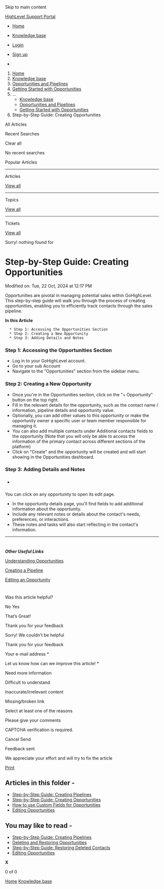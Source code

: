 Skip to main content

[ HighLevel Support Portal ](https://help.gohighlevel.com)

  * [ Home ](/support/home)
  * [ Knowledge base ](/support/solutions)

  * [Login](/support/login)
  * [Sign up](/support/signup)
  * 

  1. [Home](/support/home)
  2. [Knowledge base](/support/solutions)
  3. [Opportunities and Pipelines](/support/solutions/48000449589)
  4. [Getting Started with Opportunities](/support/solutions/folders/155000000510)
  5. ... 
     * [Knowledge base](/support/solutions)
     * [Opportunities and Pipelines](/support/solutions/48000449589)
     * [Getting Started with Opportunities](/support/solutions/folders/155000000510)
  6. Step-by-Step Guide: Creating Opportunities

All  Articles 

Recent Searches

Clear all

No recent searches

Popular Articles

* * *

Articles

[View all](/support/search/solutions)

* * *

Topics

[View all](/support/search/topics)

* * *

Tickets

[View all](/support/search/tickets)

Sorry! nothing found for   

# Step-by-Step Guide: Creating Opportunities

Modified on: Tue, 22 Oct, 2024 at 12:17 PM

Opportunities are pivotal in managing potential sales within GoHighLevel. This step-by-step guide will walk you through the process of creating opportunities, enabling you to efficiently track contacts through the sales pipeline.

**In this Article**

      * Step 1: Accessing the Opportunities Section
      * Step 2: Creating a New Opportunity
      * Step 3: Adding Details and Notes

### **Step 1: Accessing the Opportunities Section**

  * Log in to your GoHighLevel account.
  * Go to your sub Account
  * Navigate to the "Opportunities" section from the sidebar menu.  

### **Step 2: Creating a New Opportunity**

  * Once you're in the Opportunities section, click on the "+ Opportunity" button on the top right.
  * Fill in the relevant details for the opportunity, such as the contact name / information, pipeline details and opportunity value.
  * Optionally, you can add other values to this opportunity or make the opportunity owner a specific user or team member responsible for managing it.
  * You can also add multiple contacts under Additional contacts fields to the opportunity (Note that you will only be able to access the information of the primary contact across different sections of the platform)
  * Click on "Create" and the opportunity will be created and will start showing in the Opportunities dashboard.  

### **Step 3: Adding Details and Notes**

  * ### 

You can click on any opportunity to open its edit page.

  * In the opportunity details page, you'll find fields to add additional information about the opportunity.
  * Include any relevant notes or details about the contact's needs, preferences, or interactions.
  * These notes and tasks will also start reflecting in the contact's information.  

****

#   

**_Other Useful Links_**

[Understanding Opportunities](https://help.gohighlevel.com/a/solutions/articles/155000001983?portalId=48000045315)

[Creating a Pipeline](https://help.gohighlevel.com/a/solutions/articles/155000001985?portalId=48000045315)

[Editing an Opportunity](https://help.gohighlevel.com/a/solutions/articles/155000002001?portalId=48000045315)

#   

###   

Was this article helpful?

No  Yes 

That’s Great!

Thank you for your feedback

Sorry! We couldn't be helpful

Thank you for your feedback

Your e-mail address *

Let us know how can we improve this article! *

Need more information 

Difficult to understand 

Inaccurate/irrelevant content 

Missing/broken link 

Select at least one of the reasons 

Please give your comments 

CAPTCHA verification is required. 

Cancel  Send 

Feedback sent

We appreciate your effort and will try to fix the article

[Print](javascript:print\(\))

## Articles in this folder -

  * [Step-by-Step Guide: Creating Pipelines](/support/solutions/articles/155000001985-step-by-step-guide-creating-pipelines)
  * [Step-by-Step Guide: Creating Opportunities](/support/solutions/articles/155000001999-step-by-step-guide-creating-opportunities)
  * [How to use Custom Fields for Opportunities](/support/solutions/articles/155000000521-how-to-use-custom-fields-for-opportunities)
  * [Editing Opportunities](/support/solutions/articles/155000002001-editing-opportunities)

## You may like to read -

  * [Step-by-Step Guide: Creating Pipelines](/support/solutions/articles/155000001985-step-by-step-guide-creating-pipelines)
  * [Deleting and Restoring Opportunities](/support/solutions/articles/155000002041-deleting-and-restoring-opportunities)
  * [Step-by-Step Guide: Restoring Deleted Contacts](/support/solutions/articles/48001211386-step-by-step-guide-restoring-deleted-contacts)
  * [Editing Opportunities](/support/solutions/articles/155000002001-editing-opportunities)

**X**

0 of 0 []()

[Home](/support/home) [Knowledge base](/support/solutions)
